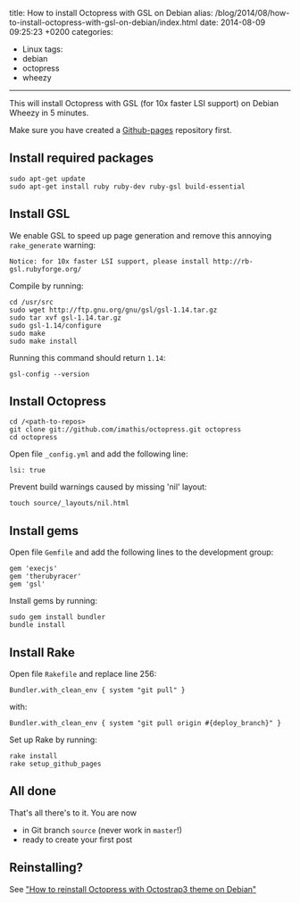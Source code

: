 title: How to install Octopress with GSL on Debian
alias: /blog/2014/08/how-to-install-octopress-with-gsl-on-debian/index.html
date: 2014-08-09 09:25:23 +0200
categories:
- Linux
tags:
- debian
- octopress
- wheezy
---

This will install Octopress with GSL (for 10x faster LSI support) on Debian Wheezy in 5 minutes.

Make sure you have created a [Github-pages](https://pages.github.com/) repository first.

## Install required packages

	sudo apt-get update
	sudo apt-get install ruby ruby-dev ruby-gsl build-essential

## Install GSL

We enable GSL to speed up page generation and remove this annoying `rake_generate` warning:

	Notice: for 10x faster LSI support, please install http://rb-gsl.rubyforge.org/

Compile by running:

	cd /usr/src
	sudo wget http://ftp.gnu.org/gnu/gsl/gsl-1.14.tar.gz
	sudo tar xvf gsl-1.14.tar.gz
	sudo gsl-1.14/configure
	sudo make
	sudo make install

Running this command should return `1.14`:

	gsl-config --version

## Install Octopress

	cd /<path-to-repos>
	git clone git://github.com/imathis/octopress.git octopress
	cd octopress

Open file `_config.yml` and add the following line:

	lsi: true

Prevent build warnings caused by missing 'nil' layout:

	touch source/_layouts/nil.html

## Install gems
Open file `Gemfile` and add the following lines to the development group:

	gem 'execjs'
	gem 'therubyracer'
	gem 'gsl'

Install gems by running:

	sudo gem install bundler
	bundle install

## Install Rake

Open file `Rakefile` and replace line 256:

	Bundler.with_clean_env { system "git pull" }

with:

	Bundler.with_clean_env { system "git pull origin #{deploy_branch}" }

Set up Rake by running:

	rake install
	rake setup_github_pages

## All done

That's all there's to it. You are now

- in Git branch `source` (never work in `master`!)
- ready to create your first post

## Reinstalling?

See ["How to reinstall Octopress with Octostrap3 theme on Debian"](/blog/2014/08/how-to-reinstall-octopress-with-octostrap3-theme-on-debian "How to reinstall Octopress with Octostrap3 theme on Debian")
